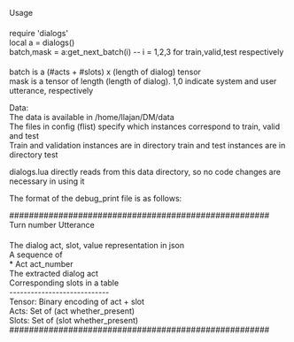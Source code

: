 
Usage 
  
####  
require 'dialogs'  
local a = dialogs()  
batch,mask = a:get_next_batch(i) -- i = 1,2,3 for train,valid,test respectively   
####  
  
batch is a (#acts + #slots) x (length of dialog) tensor  
mask is a tensor of length (length of dialog). 1,0 indicate system and user utterance, respectively  

Data:  
The data is available in /home/llajan/DM/data  
The files in config (flist) specify which instances correspond to train, valid and test  
Train and validation instances are in directory train and test instances are in directory test  

dialogs.lua directly reads from this data directory, so no code changes are necessary in using it  

The format of the debug_print file is as follows:  

#####################################################  
Turn number           Utterance   
####   
The dialog act, slot, value representation in json  
A sequence of  
	* Act act_number  
	  The extracted dialog act   
	  Corresponding slots in a table  
	----------------------------  
	Tensor: Binary encoding of act + slot   
	Acts: Set of (act whether_present)  
	Slots: Set of (slot whether_present)   
#####################################################  
